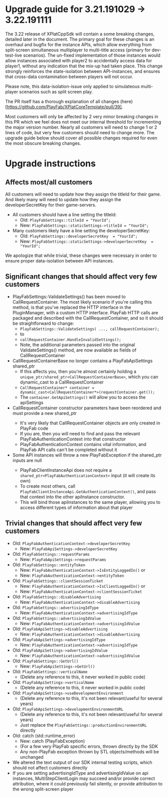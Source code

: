 # Upgrade guide for 3.21.191029 -> 3.22.191111

The 3.22 release of XPlatCppSdk will contain a some breaking changes, detailed later in the document. The primary goal for these changes is an overhaul and bugfix for the instance APIs, which allow everything from split-screen simultaneous multiplayer to multi-title access (primary for dev-test-live scenarios). The un-fixed implementation of those instances would allow instances associated with player2 to accidentally access data for player1, without any indication that the mix-up had taken place. This change strongly reinforces the state-isolation between API-instances, and ensures that cross-data contamination between players will not occur.

Please note, this data-isolation-issue only applied to simulateous multi-player scenarios such as split screen play.

The PR itself has a thorough explanation of all changes (here)[https://github.com/PlayFab/XPlatCoreTemplate/pull/39].

Most customers will only be affected by 2 very minor breaking changes in this PR which we feel does not meet our internal threshold for incrementing the major version number. Nearly all customers will need to change 1 or 2 lines of code, but very few customers should need to change more. The upgrade guide below should cover all possible changes required for even the most obscure breaking changes.

# Upgrade instructions

## Affects most/all customers

All customers will need to update how they assign the titleId for their game. And likely many will need to update how they assign the developerSecretKey for their game-servers.

* All customers should have a line setting the titleId:
    * Old: ```PlayFabSettings::titleId = "YourId";```
    * New: ```PlayFabSettings::staticSettings->titleId = "YourId";```
* Many customers likely have a line setting the developerSecretKey:
    * Old: ```PlayFabSettings::developerSecretKey  = "YourId";```
    * New: ```PlayFabSettings::staticSettings->developerSecretKey  = "YourId";```

We apologize that while trivial, these changes were necessary in order to ensure proper data-isolation between API instances.

## Significant changes that should affect very few customers

* PlayFabSettings::ValidateSettings() has been moved to CallRequestContainer. The most likely scenario if you're calling this method, is that you've replaced the HTTP interface in the PluginManager, with a custom HTTP interface. PlayFab HTTP calls are packaged and described with the CallRequestContainer, and so it should be straightforward to change:
    * ```PlayFabSettings::ValidateSettings( ..., callRequestContainer);```
    * to
    * ```callRequestContainer.HandleInvalidSettings();```
    * Note, the additional parameters passed into the original ValidateSettings() method, are now available as fields of CallRequestContainer
* CallRequestContainerBase no longer contains a PlayFabApiSettings shared_ptr
    * If this affects you, then you're almost certainly holding a ```unique_ptr/shared_ptr<CallRequestContainerBase>```, which you can dynamic_cast to a CallRequestContainer
    * ```CallRequestContainer* container = dynamic_cast<CallRequestContainer*>(requestContainer.get());```
    * The ```container.GetApiSettings()``` will allow you to access the apiSettings
* CallRequestContainer constructor parameters have been reordered and must provide a new shared_ptr<PlayFabAuthenticationContext>
    * It's very likely that CallRequestContainer objects are only created in PlayFab code
    * If you are, then you will need to find and pass the relevant PlayFabAuthenticationContext into that constructor
    * PlayFabAuthenticationContext contains vital information, and PlayFab API calls can't be completed without it
* Some API instances will throw a new PlayFabException if the shared_ptr<PlayFabAuthenticationContext> inputs are null
    * PlayFabClientInstanceApi does not require a ```shared_ptr<PlayFabAuthenticationContext>``` input (it will create its own)
    * To create most others, call ```PlayFabClientInstanceApi.GetAuthenticationContext()```, and pass that context into the other apiInstance constructor.
    * This will bind those apiInstances to the same player, allowing you to access different types of information about that player

## Trivial changes that should affect very few customers

* Old: ```PlayFabAuthenticationContext->developerSecretKey```
    * New: ```PlayFabApiSettings->developerSecretKey```
* Old: ```PlayFabSettings::requestParams```
    * New: ```PlayFabApiSettings->requestParams```
* Old: ```PlayFabSettings::entityToken```
    * New: ```PlayFabAuthenticationContext->IsEntityLoggedIn()``` or
    * New: ```PlayFabAuthenticationContext->entityToken```
* Old: ```PlayFabSettings::clientSessionTicket```
    * New: ```PlayFabAuthenticationContext->IsClientLoggedIn()``` or
    * New: ```PlayFabAuthenticationContext->clientSessionTicket```
* Old: ```PlayFabSettings::disableAdvertising```
    * New: ```PlayFabAuthenticationContext->disableAdvertising```
* Old: ```PlayFabSettings::advertisingIdType```
    * New: ```PlayFabAuthenticationContext->advertisingIdType```
* Old: ```PlayFabSettings::advertisingIdValue```
    * New: ```PlayFabAuthenticationContext->advertisingIdValue```
* Old: ```PlayFabApiSettings->disableAdvertising```
    * New: ```PlayFabAuthenticationContext->disableAdvertising```
* Old: ```PlayFabApiSettings->advertisingIdType```
    * New: ```PlayFabAuthenticationContext->advertisingIdType```
* Old: ```PlayFabApiSettings->advertisingIdValue```
    * New: ```PlayFabAuthenticationContext->advertisingIdValue```
* Old: ```PlayFabSettings::GetUrl()```
    * New: ```PlayFabApiSettings->GetUrl()```
* Old: ```PlayFabSettings::verticalName```
    * (Delete any reference to this, it never worked in public code)
* Old: ```PlayFabApiSettings->verticalName```
    * (Delete any reference to this, it never worked in public code)
* Old: ```PlayFabApiSettings->useDevelopmentEnvironment ```
    * (Delete any reference to this, it's not been relevant/useful for several years)
* Old: ```PlayFabApiSettings->developmentEnvironmentURL```
    * (Delete any reference to this, it's not been relevant/useful for several years)
    * Just replace the ```PlayFabSettings::productionEnvironmentURL``` directly
* Old: catch (std::runtime_error)
    * New: catch (PlayFabException)
    * (For a few very PlayFab specific errors, thrown directly by the SDK
    * Any non-PlayFab exception thrown by STL objects/methods will be unchanged
* We altered the text output of our SDK internal testing scripts, which should not affect customers directly
* If you are setting advertisingIdType and advertisingIdValue on api instances, MultiStepClientLogin may succeed and/or provide correct attribution, where it could previously fail silently, or provide attribution to the wrong split-screen player


    
